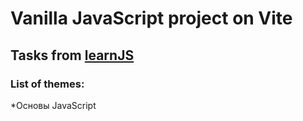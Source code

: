 # Vanilla JavaScript project on Vite <br/>
## Tasks from [learnJS](https://learn.javascript.ru) <br/>
### List of themes: <br/>
*Основы JavaScript